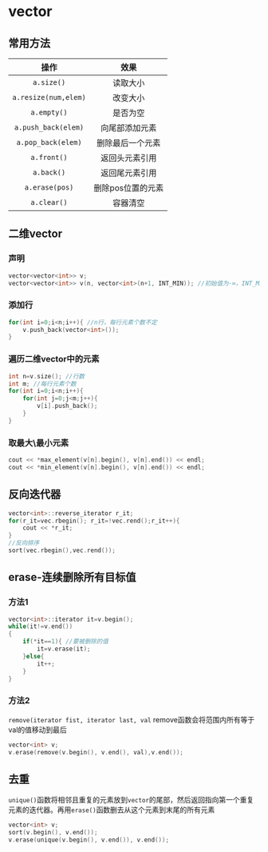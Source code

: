 # vector

## 常用方法

|         操作         |       效果        |
| :------------------: | :---------------: |
|      `a.size()`      |     读取大小      |
| `a.resize(num,elem)` |     改变大小      |
|     `a.empty()`      |     是否为空      |
| `a.push_back(elem)`  |  向尾部添加元素   |
|  `a.pop_back(elem)`  | 删除最后一个元素  |
|     `a.front()`      |  返回头元素引用   |
|      `a.back()`      |  返回尾元素引用   |
|    `a.erase(pos)`    | 删除pos位置的元素 |
|     `a.clear()`      |     容器清空      |



## 二维vector

### 声明

```c++
vector<vector<int>> v;
vector<vector<int>> v(n, vector<int>(n+1, INT_MIN)); //初始值为-∞，INT_MAX代表+∞
```

### 添加行

```c++
for(int i=0;i<n;i++){ //n行，每行元素个数不定
	v.push_back(vector<int>());
}
```

### 遍历二维vector中的元素

```c++
int n=v.size(); //行数
int m; //每行元素个数
for(int i=0;i<n;i++){
	for(int j=0;j<m;j++){ 
		v[i].push_back();
    }
}
```

### 取最大\最小元素

```c++
cout << *max_element(v[n].begin(), v[n].end()) << endl;
cout << *min_element(v[n].begin(), v[n].end()) << endl;
```



## 反向迭代器

```c++
vector<int>::reverse_iterator r_it;
for(r_it=vec.rbegin(); r_it=!vec.rend();r_it++){
    cout << *r_it;
}
//反向排序
sort(vec.rbegin(),vec.rend());
```



## erase-连续删除所有目标值

### 方法1
```c++
vector<int>::iterator it=v.begin();
while(it!=v.end())
{
	if(*it==1){	//要被删除的值
		it=v.erase(it);
	}else{
		it++;
	}
}
```
### 方法2
`remove(iterator fist, iterator last, val`
remove函数会将范围内所有等于val的值移动到最后
```c++
vector<int> v;
v.erase(remove(v.begin(), v.end(), val),v.end());
```



## 去重

`unique()`函数将相邻且重复的元素放到`vector`的尾部，然后返回指向第一个重复元素的迭代器。再用`erase()`函数删去从这个元素到末尾的所有元素

```c++
vector<int> v;
sort(v.begin(), v.end());
v.erase(unique(v.begin(), v.end()), v.end());
```

